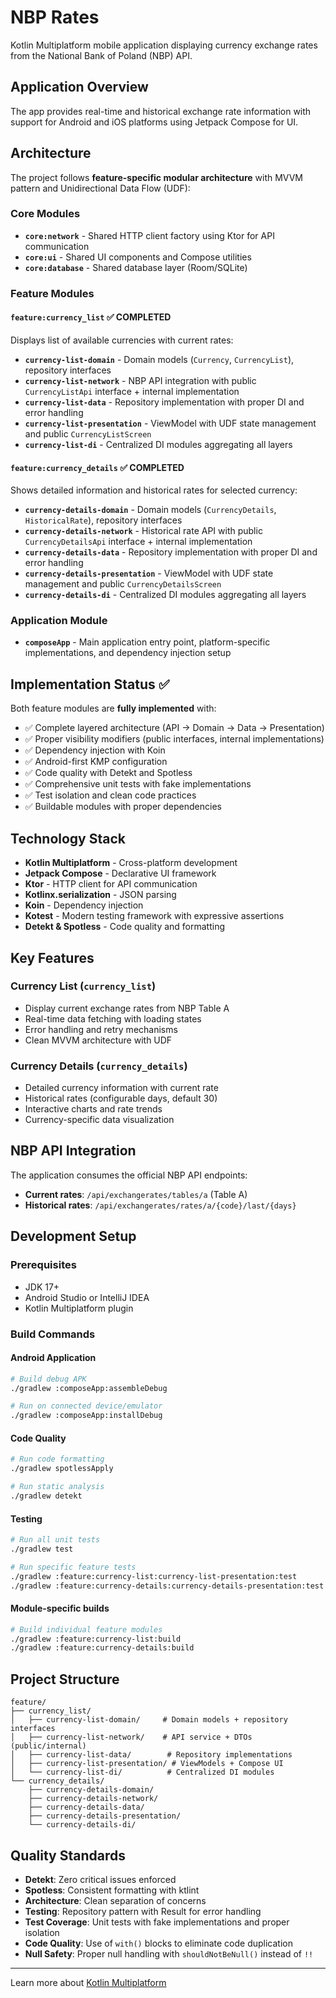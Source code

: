 # NBP Rates

Kotlin Multiplatform mobile application displaying currency exchange rates from the National Bank of Poland (NBP) API.

## Application Overview

The app provides real-time and historical exchange rate information with support for Android and iOS platforms using Jetpack Compose for UI.

## Architecture

The project follows **feature-specific modular architecture** with MVVM pattern and Unidirectional Data Flow (UDF):

### Core Modules
- **`core:network`** - Shared HTTP client factory using Ktor for API communication
- **`core:ui`** - Shared UI components and Compose utilities  
- **`core:database`** - Shared database layer (Room/SQLite)

### Feature Modules

#### `feature:currency_list` ✅ **COMPLETED**
Displays list of available currencies with current rates:
- **`currency-list-domain`** - Domain models (`Currency`, `CurrencyList`), repository interfaces
- **`currency-list-network`** - NBP API integration with public `CurrencyListApi` interface + internal implementation
- **`currency-list-data`** - Repository implementation with proper DI and error handling
- **`currency-list-presentation`** - ViewModel with UDF state management and public `CurrencyListScreen`
- **`currency-list-di`** - Centralized DI modules aggregating all layers

#### `feature:currency_details` ✅ **COMPLETED**
Shows detailed information and historical rates for selected currency:
- **`currency-details-domain`** - Domain models (`CurrencyDetails`, `HistoricalRate`), repository interfaces
- **`currency-details-network`** - Historical rate API with public `CurrencyDetailsApi` interface + internal implementation
- **`currency-details-data`** - Repository implementation with proper DI and error handling
- **`currency-details-presentation`** - ViewModel with UDF state management and public `CurrencyDetailsScreen`
- **`currency-details-di`** - Centralized DI modules aggregating all layers

### Application Module
- **`composeApp`** - Main application entry point, platform-specific implementations, and dependency injection setup

## Implementation Status ✅

Both feature modules are **fully implemented** with:
- ✅ Complete layered architecture (API → Domain → Data → Presentation)
- ✅ Proper visibility modifiers (public interfaces, internal implementations)
- ✅ Dependency injection with Koin
- ✅ Android-first KMP configuration
- ✅ Code quality with Detekt and Spotless
- ✅ Comprehensive unit tests with fake implementations
- ✅ Test isolation and clean code practices
- ✅ Buildable modules with proper dependencies

## Technology Stack

- **Kotlin Multiplatform** - Cross-platform development
- **Jetpack Compose** - Declarative UI framework
- **Ktor** - HTTP client for API communication
- **Kotlinx.serialization** - JSON parsing
- **Koin** - Dependency injection
- **Kotest** - Modern testing framework with expressive assertions
- **Detekt & Spotless** - Code quality and formatting

## Key Features

### Currency List (`currency_list`)
- Display current exchange rates from NBP Table A
- Real-time data fetching with loading states
- Error handling and retry mechanisms
- Clean MVVM architecture with UDF

### Currency Details (`currency_details`)
- Detailed currency information with current rate
- Historical rates (configurable days, default 30)
- Interactive charts and rate trends
- Currency-specific data visualization

## NBP API Integration

The application consumes the official NBP API endpoints:
- **Current rates**: `/api/exchangerates/tables/a` (Table A)
- **Historical rates**: `/api/exchangerates/rates/a/{code}/last/{days}`

## Development Setup

### Prerequisites
- JDK 17+
- Android Studio or IntelliJ IDEA
- Kotlin Multiplatform plugin

### Build Commands

#### Android Application
```bash
# Build debug APK
./gradlew :composeApp:assembleDebug

# Run on connected device/emulator
./gradlew :composeApp:installDebug
```

#### Code Quality
```bash
# Run code formatting
./gradlew spotlessApply

# Run static analysis
./gradlew detekt
```

#### Testing
```bash
# Run all unit tests
./gradlew test

# Run specific feature tests
./gradlew :feature:currency-list:currency-list-presentation:test
./gradlew :feature:currency-details:currency-details-presentation:test
```

#### Module-specific builds
```bash
# Build individual feature modules
./gradlew :feature:currency-list:build
./gradlew :feature:currency-details:build
```

## Project Structure

```
feature/
├── currency_list/
│   ├── currency-list-domain/     # Domain models + repository interfaces
│   ├── currency-list-network/    # API service + DTOs (public/internal)
│   ├── currency-list-data/        # Repository implementations
│   ├── currency-list-presentation/ # ViewModels + Compose UI
│   └── currency-list-di/          # Centralized DI modules
└── currency_details/
    ├── currency-details-domain/
    ├── currency-details-network/
    ├── currency-details-data/
    ├── currency-details-presentation/
    └── currency-details-di/
```

## Quality Standards

- **Detekt**: Zero critical issues enforced
- **Spotless**: Consistent formatting with ktlint
- **Architecture**: Clean separation of concerns
- **Testing**: Repository pattern with Result<T> for error handling
- **Test Coverage**: Unit tests with fake implementations and proper isolation
- **Code Quality**: Use of `with()` blocks to eliminate code duplication
- **Null Safety**: Proper null handling with `shouldNotBeNull()` instead of `!!`

---

Learn more about [Kotlin Multiplatform](https://www.jetbrains.com/help/kotlin-multiplatform-dev/get-started.html)